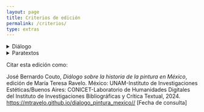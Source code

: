 ```yaml
---
layout: page
title: Criterios de edición
permalink: /criterios/
type: extras
---
```

<details>
<summary fontsize="22px">Diálogo</summary>

<p>El testimonio de este proyecto es la segunda edición de 1889 que se conserva en el 
Fondo Histórico de la Biblioteca Justino Fernández del Instituto de Investigaciones Estéticas, UNAM.</p>
                
<p>En esta edición se ha modernizado la ortografía, la puntuación, y el uso de mayúsculas y minúsculas:</br>

• Se corrigió la acentuación según las normas actuales.</br>

• Se normalizaron  nombres; por ejemplo, <i>Balbuena</i> por <i>Valbuena</i>.

• Se resolvieron abreviaturas; por ejemplo, <i>ustedes</i> por <i >vdes.</i>

• Se eliminó coma entre sujeto y verbo, y entre complementos.

• Se sustituyó punto y coma (;) en oraciones sencillas por coma (,).

* Se completaron años abreviados: <i>57</i> por <i>1757</i>.

* Se unifomó el uso de comillas americanas (“”) y angulares («») por angulares («»).

• Se respetó la ubicación de las llamadas de notas después de signo de puntuación por corresponder al uso en México.

• Se añadieron notas editoriales con información sobre personas, instituciones, lugares y sucesos aludidos en el texto. 

• En cada nombre de persona o institución anotados se añadió la referencia al Fichero de Autoridades Virtual e Internacional (VIAF por sus siglas en inglés Virtual International Authority File).

• Los poemas de Bernado de Balbuena se uniformaron de acuerdo con la edición de Luis Íñigo-Madrigal de la <i>Grandeza mexicana</i>,  México: Academia Mexicana de la Lengua, 2014.
</p>
</details>
<details>
<summary> Paratextos</summary>
La fuente de la de la "Noticia biográfica del autor
</details>


</details>

Citar esta edición como: 

<p style="font-size: 14px;"> José Bernardo Couto, <i>Diálogo sobre la historia de la pintura en México</i>, edición de María Teresa Ravelo. México: UNAM-Instituto de Investigaciones Estéticas/Buenos Aires: CONICET-Laboratorio de Humanidades Digitales del Instituto de Investigaciones Bibliográficas y Crítica Textual, 2024. <a href="{{ site.baseurl }}/">https://mtravelo.github.io/dialogo_pintura_mexico//</a> [Fecha de consulta]</p>


